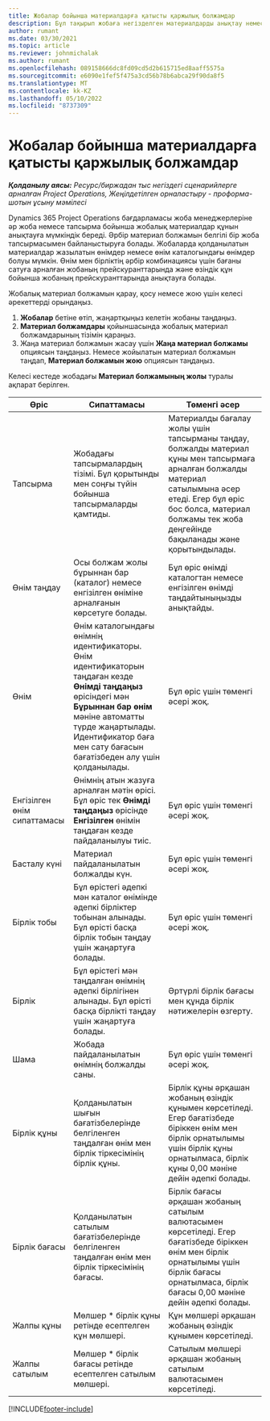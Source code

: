 ```yaml
---
title: Жобалар бойынша материалдарға қатысты қаржылық болжамдар
description: Бұл тақырып жобаға негізделген материалдарды анықтау немесе бағалау туралы ақпарат береді.
author: rumant
ms.date: 03/30/2021
ms.topic: article
ms.reviewer: johnmichalak
ms.author: rumant
ms.openlocfilehash: 089158666dc8fd09cd5d2b615715ed8aaff5575a
ms.sourcegitcommit: e6090e1fef5f475a3cd56b78b6abca29f90da8f5
ms.translationtype: MT
ms.contentlocale: kk-KZ
ms.lasthandoff: 05/10/2022
ms.locfileid: "8737309"
---
```

# <a name="financial-estimates-for-materials-on-projects"></a>Жобалар бойынша материалдарға қатысты қаржылық болжамдар

_**Қолданылу аясы:** Ресурс/биржадан тыс негіздегі сценарийлерге арналған Project Operations, Жеңілдетілген орналастыру - проформа-шотын ұсыну мәмілесі_

Dynamics 365 Project Operations бағдарламасы жоба менеджерлеріне әр жоба немесе тапсырма бойынша жобалық материалдар құнын анықтауға мүмкіндік береді. Әрбір материал болжамын белгілі бір жоба тапсырмасымен байланыстыруға болады. Жобаларда қолданылатын материалдар жазылатын өнімдер немесе өнім каталогындағы өнімдер болуы мүмкін. Өнім мен бірліктің әрбір комбинациясы үшін бағаны сатуға арналған жобаның прейскуранттарында және өзіндік құн бойынша жобаның прейскуранттарында анықтауға болады.  

Жобалық материал болжамын қарау, қосу немесе жою үшін келесі әрекеттерді орындаңыз.

1. **Жобалар** бетіне өтіп, жаңартқыңыз келетін жобаны таңдаңыз.
2. **Материал болжамдары** қойыншасында жобалық материал болжамдарының тізімін қараңыз.
3. Жаңа материал болжамын жасау үшін **Жаңа материал болжамы** опциясын таңдаңыз. Немесе жойылатын материал болжамын таңдап, **Материал болжамын жою** опциясын таңдаңыз.

Келесі кестеде жобадағы **Материал болжамының жолы** туралы ақпарат берілген. 

| **Өріс** | **Сипаттамасы** | **Төменгі әсер** |
| --- | --- | --- |
| Тапсырма | Жобадағы тапсырмалардың тізімі. Бұл қорытынды мен соңғы түйін бойынша тапсырмаларды қамтиды. | Материалды бағалау жолы үшін тапсырманы таңдау, болжалды материал құны мен тапсырмаға арналған болжалды материал сатылымына әсер етеді. Егер бұл өріс бос болса, материал болжамы тек жоба деңгейінде бақыланады және қорытындылады. |
| Өнім таңдау |  Осы болжам жолы бұрыннан бар (каталог) немесе енгізілген өніміне арналғанын көрсетуге болады. | Бұл өріс өнімді каталогтан немесе енгізілген өнімді таңдайтыныңызды анықтайды. |
| Өнім  | Өнім каталогындағы өнімнің идентификаторы. Өнім идентификаторын таңдаған кезде **Өнімді таңдаңыз** өрісіндегі мән **Бұрыннан бар өнім** мәніне автоматты түрде жаңартылады. Идентификатор баға мен сату бағасын бағатізбеден алу үшін қолданылады. | Бұл өріс үшін төменгі әсері жоқ. |
| Енгізілген өнім сипаттамасы | Өнімнің атын жазуға арналған мәтін өрісі. Бұл өріс тек **Өнімді таңдаңыз** өрісінде **Енгізілген** өнімін таңдаған кезде пайдаланылуы тиіс.| Бұл өріс үшін төменгі әсері жоқ. |
| Басталу күні | Материал пайдаланылатын болжалды күн. | Бұл өріс үшін төменгі әсері жоқ. |
| Бірлік тобы | Бұл өрістегі әдепкі мән каталог өнімінде әдепкі бірліктер тобынан алынады. Бұл өрісті басқа бірлік тобын таңдау үшін жаңартуға болады. | Бұл өріс үшін төменгі әсері жоқ. |
| Бірлік | Бұл өрістегі мән таңдалған өнімнің әдепкі бірлігінен алынады. Бұл өрісті басқа бірлікті таңдау үшін жаңартуға болады. | Әртүрлі бірлік бағасы мен құнда бірлік нәтижелерін өзгерту. |
| Шама | Жобада пайдаланылатын өнімнің болжалды саны. | Бұл өріс үшін төменгі әсері жоқ. |
| Бірлік құны | Қолданылатын шығын бағатізбелерінде белгіленген таңдалған өнім мен бірлік тіркесімінің бірлік құны. | Бірлік құны әрқашан жобаның өзіндік құнымен көрсетіледі. Егер бағатізбеде біріккен өнім мен бірлік орнатылымы үшін бірлік құны орнатылмаса, бірлік құны 0,00 мәніне дейін әдепкі болады. |
| Бірлік бағасы | Қолданылатын сатылым бағатізбелерінде белгіленген таңдалған өнім мен бірлік тіркесімінің бағасы. | Бірлік бағасы әрқашан жобаның сатылым валютасымен көрсетіледі. Егер бағатізбеде біріккен өнім мен бірлік орнатылымы үшін бірлік бағасы орнатылмаса, бірлік бағасы 0,00 мәніне дейін әдепкі болады.|
| Жалпы құны | Мөлшер \* бірлік құны ретінде есептелген құн мөлшері.| Құн мөлшері әрқашан жобаның өзіндік құнымен көрсетіледі. |
| Жалпы сатылым | Мөлшер \* бірлік бағасы ретінде есептелген сатылым мөлшері. | Сатылым мөлшері әрқашан жобаның сатылым валютасымен көрсетіледі. |


[!INCLUDE[footer-include](../includes/footer-banner.md)]
